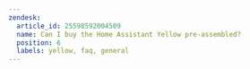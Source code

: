 ```yaml
---
zendesk:
  article_id: 25598592004509
  name: Can I buy the Home Assistant Yellow pre-assembled?
  position: 6
  labels: yellow, faq, general
---
```



